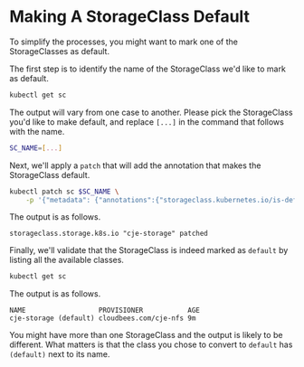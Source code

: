 # Making A StorageClass Default

To simplify the processes, you might want to mark one of the StorageClasses as default.

The first step is to identify the name of the StorageClass we'd like to mark as default.

```bash
kubectl get sc
```

The output will vary from one case to another. Please pick the StorageClass you'd like to make default, and replace `[...]` in the command that follows with the name.

```bash
SC_NAME=[...]
```

Next, we'll apply a `patch` that will add the annotation that makes the StorageClass default.

```bash
kubectl patch sc $SC_NAME \
    -p '{"metadata": {"annotations":{"storageclass.kubernetes.io/is-default-class":"true"}}}'
```

The output is as follows.

```
storageclass.storage.k8s.io "cje-storage" patched
```

Finally, we'll validate that the StorageClass is indeed marked as `default` by listing all the available classes.

```bash
kubectl get sc
```

The output is as follows.

```
NAME                  PROVISIONER           AGE
cje-storage (default) cloudbees.com/cje-nfs 9m
```

You might have more than one StorageClass and the output is likely to be different. What matters is that the class you chose to convert to `default` has `(default)` next to its name.